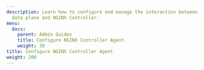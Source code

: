 ```yaml
---
description: Learn how to configure and manage the interaction between the NGINX Plus
  data plane and NGINX Controller.
menu:
  docs:
    parent: Admin Guides
    title: Configure NGINX Controller Agent
    weight: 30
title: Configure NGINX Controller Agent
weight: 200
---
```

